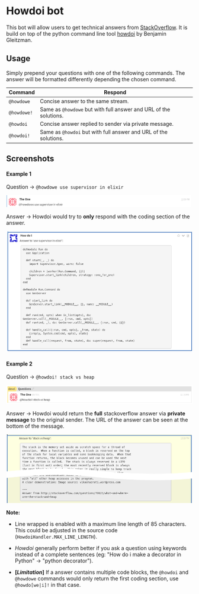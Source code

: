 # Howdoi bot

This bot will allow users to get technical answers from
[StackOverflow](https://stackoverflow.com). It is build on top of the
python command line tool [howdoi](https://github.com/gleitz/howdoi) by
Benjamin Gleitzman.

## Usage

Simply prepend your questions with one of the following commands. The
answer will be formatted differently depending the chosen command.

| Command     | Respond                                                |
| ----------- | ------------------------------------------------------ |
| `@howdowe`  | Concise answer to the same stream.                     |
| `@howdowe!` | Same as `@howdowe` but with full answer and URL of the solutions. |
| `@howdoi`   | Concise answer replied to sender via private message.  |
| `@howdoi!`  | Same as `@howdoi` but with full answer and URL of the solutions. |

## Screenshots

#### Example 1

Question -> `@howdowe use supervisor in elixir`

  ![howdowe question](assets/question_howdowe.png)

Answer ->  Howdoi would try to **only** respond with the coding section
of the answer.

  ![howdowe answer](assets/answer_howdowe.png)

#### Example 2

Question -> `@howdoi! stack vs heap`

  ![howdoi! question](assets/question_howdoi_all.png)

Answer -> Howdoi would return the **full** stackoverflow answer via
**private message** to the original sender. The URL of the answer can be
seen at the bottom of the message.

  ![howdoi! answer](assets/answer_howdoi_all.png)

**Note:**

* Line wrapped is enabled with a maximum line length of 85 characters.
This could be adjusted in the source code (`HowdoiHandler.MAX_LINE_LENGTH`).

* *Howdoi* generally perform better if you ask a question using keywords
instead of a complete sentences (eg: "How do i make a decorator in Python"
-> "python decorator").

* __[*Limitation*]__ If a answer contains multiple code blocks, the `@howdoi`
and `@howdowe` commands would only return the first coding section, use
`@howdo[we|i]!` in that case.
